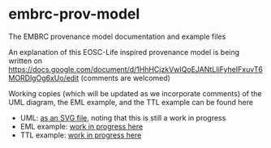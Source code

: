 # embrc-prov-model
The EMBRC provenance model documentation and example files

An explanation of this EOSC-Life inspired provenance model is being written on https://docs.google.com/document/d/1HhHCjzkVwIQoEJANtLIiFyheIFxuvT6MORDlgOg6xUo/edit
(comments are welcomed)

Working copies (which will be updated as we incorporate comments) of the UML diagram, the EML example, and the TTL example can be found here
* UML: [as an SVG file](https://github.com/kmexter/embrc-prov-model/blob/main/EMBRC%20prov%20model.drawio.svg), noting that this is still a work in progress
* EML example: [work in progress here](https://github.com/kmexter/embrc-prov-model/blob/main/EMBRCprovmodel_example.xml)
* TTL example: [work in progress here](https://github.com/kmexter/embrc-prov-model/blob/main/embrc_prov_example.ttl)





